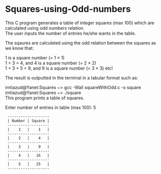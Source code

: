 # Squares-using-Odd-numbers
This C program generates a table of integer squares (max 100) which are calculated using odd numbers relation.\
The user inputs the number of entries he/she wants in the table.

The sqaures are calculated using the odd relation between the squares as we know that:

1 is a square number (= 1 × 1)\
1 + 3 = 4, and 4 is a square number (= 2 × 2)\
1 + 3 + 5 = 9, and 9 is a square number (= 3 × 3) etc!

The result is outputted in the terminal in a tabular format such as:

imtiazud@Yanet:Squares ~> gcc -Wall squareWithOdd.c -o square\
imtiazud@Yanet:Squares ~> ./square\
This program prints a table of squares.

Enter number of entries in table (max 100):  5

     -------------------
     | Number | Square |
     -------------------
     |    1   |    1   |
     -------------------
     |    2   |    4   |
     -------------------
     |    3   |    9   |
     -------------------
     |    4   |   16   |
     -------------------
     |    5   |   25   |
     -------------------
